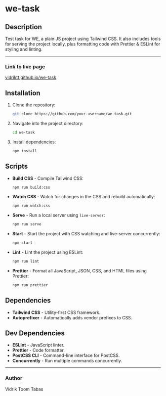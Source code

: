 # we-task

## Description

Test task for WE, a plain JS project using Tailwind CSS. It also includes tools for serving
the project locally, plus formatting code with Prettier & ESLint for styling and linting.

---

### Link to live page

[vidriktt.github.io/we-task](https://vidriktt.github.io/we-task)

## Installation

1. Clone the repository:
   ```bash
   git clone https://github.com/your-username/we-task.git
   ```
2. Navigate into the project directory:
   ```bash
   cd we-task
   ```
3. Install dependencies:
   ```bash
   npm install
   ```

## Scripts

- **Build CSS** - Compile Tailwind CSS:
  ```bash
  npm run build:css
  ```

- **Watch CSS** - Watch for changes in the CSS and rebuild automatically:
  ```bash
  npm run watch:css
  ```

- **Serve** - Run a local server using `live-server`:
  ```bash
  npm run serve
  ```

- **Start** - Start the project with CSS watching and live-server concurrently:
  ```bash
  npm start
  ```

- **Lint** - Lint the project using ESLint:
  ```bash
  npm run lint
  ```

- **Prettier** - Format all JavaScript, JSON, CSS, and HTML files using Prettier:
  ```bash
  npm run prettier
  ```

## Dependencies

- **Tailwind CSS** - Utility-first CSS framework.
- **Autoprefixer** - Automatically adds vendor prefixes to CSS.

## Dev Dependencies

- **ESLint** - JavaScript linter.
- **Prettier** - Code formatter.
- **PostCSS CLI** - Command-line interface for PostCSS.
- **Concurrently** - Run multiple commands concurrently.

---

### Author

Vidrik Toom Tabas
